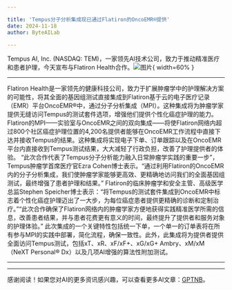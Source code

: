 ```yaml
---

title: 'Tempus分子分析集成现已通过Flatiron的OncoEMR®提供'
date: 2024-11-18
author: ByteAILab

---
```


Tempus AI, Inc. (NASDAQ: TEM)，一家领先AI技术公司，致力于推动精准医疗和患者护理，今天宣布与Flatiron Health合作。![图片](https://ai-techpark.com/wp-content/uploads/2024/11/Tempus-960x540.jpg){ width=60% }

---
Flatiron Health是一家领先的健康科技公司，致力于扩展肿瘤学中的护理解决方案的可能性，将其全面的基因组测试直接集成到Flatiron基于云的电子医疗记录（EMR）平台OncoEMR®中，通过分子分析集成（MPI）。这种集成将为肿瘤学家提供无缝访问Tempus的测试套件选项，增强他们提供个性化癌症护理的能力。
Flatiron的MPI——实验室与OncoEMR之间的双向集成——将使Flatiron网络内超过800个社区癌症护理位置的4,200名提供者能够在OncoEMR工作流程中直接下达并接收Tempus的结果。这种集成将实现电子下单、订单跟踪以及在OncoEMR平台内直接收到Tempus测试结果，大大减轻了行政负担，改善了护理提供者的体验。
“此次合作代表了Tempus分子分析能力融入日常肿瘤学实践的重要一步”，Tempus肿瘤学首席医疗官Ezra Cohen博士表示。“通过利用Flatiron的OncoEMR内的分子分析集成，我们使肿瘤学家能够更高效、更精确地访问我们的全面基因组测试，最终增强了患者护理和结果。”
Flatiron的临床肿瘤学和安全主管、高级医学总监Stephen Speicher博士表示：“将Tempus的测试套件集成到OncoEMR中标志着个性化癌症护理迈出了一大步，为每位癌症患者提供更精确的诊断和定制治疗。”“此次合作确保了Flatiron网络内的肿瘤学家方便地获得实践精准医学所需的信息，改善患者结果，并与患者花费更有意义的时间，最终提升了提供者和服务对象的护理体验。”
此次集成的一个关键特性包括统一下单，一个单一的订单表将在所有参与MPI的实践中部署，简化流程，确保一致性。此外，此集成将为提供者提供全面访问Tempus测试，包括xT、xR、xF/xF+、xG/xG+ Ambry、xM/xM（NeXT Personal® Dx）以及几项AI增强的算法性附加测试。

---
---
感谢阅读！如果您对AI的更多资讯感兴趣，可以查看更多AI文章：[GPTNB](https://gptnb.com)。